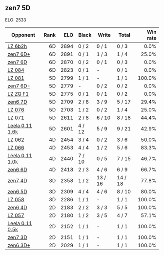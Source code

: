 ## zen7 5D ##

ELO: 2533

Opponent | Rank | ELO | Black | Write | Total | Win rate
---------|-----:|----:|-------|-------|-------|-------:
[LZ 6b2h](LZ%206b2h.md) | 6D | 2894 | 0 / 2 | 0 / 1 | 0 / 3 | 0.0%
[zen7 6D+](zen7%206D+.md) | 6D | 2891 | 0 / 1 | 1 / 3 | 1 / 4 | 25.0%
[zen7 6D](zen7%206D.md) | 6D | 2870 | 0 / 2 | 0 / 1 | 0 / 3 | 0.0%
[LZ 084](LZ%20084.md) | 6D | 2823 | 0 / 1 | - | 0 / 1 | 0.0%
[LZ 081](LZ%20081.md) | 5D | 2799 | 1 / 1 | - | 1 / 1 | 100.0%
[zen7 6D-](zen7%206D-.md) | 5D | 2779 | - | 0 / 2 | 0 / 2 | 0.0%
[LZ ZQ F1](LZ%20ZQ%20F1.md) | 5D | 2775 | 0 / 1 | 0 / 1 | 0 / 2 | 0.0%
[zen6 7D](zen6%207D.md) | 5D | 2709 | 2 / 8 | 3 / 9 | 5 / 17 | 29.4%
[LZ 076](LZ%20076.md) | 5D | 2703 | 1 / 2 | 0 / 2 | 1 / 4 | 25.0%
[LZ 071](LZ%20071.md) | 5D | 2611 | 2 / 8 | 6 / 10 | 8 / 18 | 44.4%
[Leela 0.11 1.6k](Leela%200.11%201.6k.md) | 5D | 2601 | 4 / 12 | 5 / 9 | 9 / 21 | 42.9%
[LZ 062](LZ%20062.md) | 4D | 2454 | 3 / 4 | 0 / 2 | 3 / 6 | 50.0%
[LZ 066](LZ%20066.md) | 4D | 2453 | 4 / 4 | 1 / 2 | 5 / 6 | 83.3%
[Leela 0.11 1.0k](Leela%200.11%201.0k.md) | 4D | 2440 | 7 / 10 | 0 / 5 | 7 / 15 | 46.7%
[zen6 6D](zen6%206D.md) | 4D | 2418 | 2 / 3 | 4 / 6 | 6 / 9 | 66.7%
[zen7 4D](zen7%204D.md) | 3D | 2358 | 1 / 2 | 13 / 16 | 14 / 18 | 77.8%
[zen6 5D](zen6%205D.md) | 3D | 2309 | 4 / 4 | 4 / 6 | 8 / 10 | 80.0%
[LZ 058](LZ%20058.md) | 3D | 2286 | 1 / 1 | - | 1 / 1 | 100.0%
[zen6 4D](zen6%204D.md) | 2D | 2183 | 2 / 2 | 3 / 3 | 5 / 5 | 100.0%
[LZ 057](LZ%20057.md) | 2D | 2180 | 1 / 2 | 3 / 5 | 4 / 7 | 57.1%
[Leela 0.11 0.5k](Leela%200.11%200.5k.md) | 2D | 2152 | 1 / 1 | - | 1 / 1 | 100.0%
[zen7 3D](zen7%203D.md) | 2D | 2151 | 1 / 1 | - | 1 / 1 | 100.0%
[zen6 3D+](zen6%203D+.md) | 2D | 2029 | 1 / 1 | - | 1 / 1 | 100.0%
